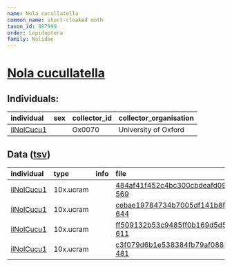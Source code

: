 ```yaml
---
name: Nola cucullatella
common_name: short-cloaked moth
taxon_id: 987999
order: Lepidoptera
family: Nolidae
---
```


# [Nola cucullatella](https://www.ebi.ac.uk/ena/data/taxonomy/v1/taxon/tax-id/987999)

## Individuals:

| individual | sex | collector_id | collector_organisation |
| :--------- | :-: | :----------- | :--------------------- |
| [ilNolCucu1](ilNolCucu1.md) |  | Ox0070 | University of Oxford |

## Data ([tsv](Nola_cucullatella_data.tsv))

| individual | type | info | file |
| :--------- | :--- | :--- | :--- |
| [ilNolCucu1](ilNolCucu1.md) | 10x.ucram |  | [484af41f452c4bc300cbdeafd0900ffc-569](https://darwin.cog.sanger.ac.uk/insects/Nola_cucullatella/ilNolCucu1/genomic_data/10x/32442_7%231.cram) |
| [ilNolCucu1](ilNolCucu1.md) | 10x.ucram |  | [cebae19784734b7005df141b8f3c2caa-644](https://darwin.cog.sanger.ac.uk/insects/Nola_cucullatella/ilNolCucu1/genomic_data/10x/32442_7%232.cram) |
| [ilNolCucu1](ilNolCucu1.md) | 10x.ucram |  | [ff509132b53c9485ff0b169d5d5268f5-611](https://darwin.cog.sanger.ac.uk/insects/Nola_cucullatella/ilNolCucu1/genomic_data/10x/32442_7%233.cram) |
| [ilNolCucu1](ilNolCucu1.md) | 10x.ucram |  | [c3f079d6b1e538384fb79af08837ba9c-481](https://darwin.cog.sanger.ac.uk/insects/Nola_cucullatella/ilNolCucu1/genomic_data/10x/32442_7%234.cram) |
